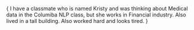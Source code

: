 {
   I have a classmate who is named Kristy and was thinking about Medical data in the Columiba NLP class, but she works in Financial industry. Also lived in a tall building. 
   Also worked hard and looks tired.
}
